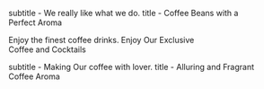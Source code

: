 subtitle - We really like what we do.
title - Coffee Beans with a <br> Perfect Aroma

Enjoy the finest coffee drinks.
Enjoy Our Exclusive <br> Coffee and Cocktails

subtitle - Making Our coffee with lover.
title - Alluring and Fragrant <br> Coffee Aroma
